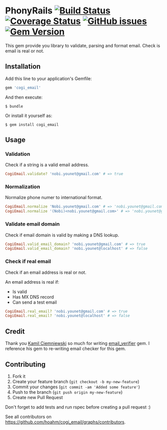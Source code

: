 # PhonyRails [![Build Status](https://travis-ci.org/hoahm/cogi_email.svg?branch=master)](https://travis-ci.org/hoahm/cogi_email) [![Coverage Status](https://coveralls.io/repos/github/hoahm/cogi_email/badge.svg)](https://coveralls.io/github/hoahm/cogi_email) [![GitHub issues](https://img.shields.io/github/issues/hoahm/cogi_email.svg)](https://github.com/hoahm/cogi_email/issues) [![Gem Version](https://badge.fury.io/rb/cogi_email.svg)](https://badge.fury.io/rb/cogi_email)

This gem provide you library to validate, parsing and format email. Check is email is real or not.

## Installation

Add this line to your application's Gemfile:

```ruby
gem 'cogi_email'
```

And then execute:

```
$ bundle
```

Or install it yourself as:

```
$ gem install cogi_email
```

## Usage

### Validation

Check if a string is a valid email address.

```ruby
CogiEmail.validate? 'nobi.younet@gmail.com' # => true
```


### Normalization

Normalize phone numer to international format.

```ruby
CogiEmail.normalize 'Nobi.younet@gmail.com' # => 'nobi.younet@gmail.com'
CogiEmail.normalize '(Nobi)<nobi.younet@gmail.com>' # => 'nobi.younet@gmail.com'
```

### Validate email domain

Check if email domain is valid by making a DNS lookup.

```ruby
CogiEmail.valid_email_domain? 'nobi.younet@gmail.com' # => true
CogiEmail.valid_email_domain? 'nobi.younet@localhost' # => false
```

### Check if real email

Check if an email address is real or not.

An email address is real if:
  - Is valid
  - Has MX DNS record
  - Can send a test email

```ruby
CogiEmail.real_email? 'nobi.younet@gmail.com' # => true
CogiEmail.real_email? 'nobi.younet@localhost' # => false
```

## Credit

Thank you [Kamil Ciemniewski](https://github.com/kamilc) so much for writing [email_verifier](https://github.com/kamilc/email_verifier) gem. I reference his gem to re-writing email checker for this gem.

## Contributing

1. Fork it
2. Create your feature branch (`git checkout -b my-new-feature`)
3. Commit your changes (`git commit -am 'Added some feature'`)
4. Push to the branch (`git push origin my-new-feature`)
5. Create new Pull Request

Don't forget to add tests and run rspec before creating a pull request :)

See all contributors on https://github.com/hoahm/cogi_email/graphs/contributors.
